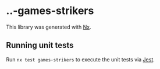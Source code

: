 # ..-games-strikers

This library was generated with [Nx](https://nx.dev).

## Running unit tests

Run `nx test games-strikers` to execute the unit tests via [Jest](https://jestjs.io).
